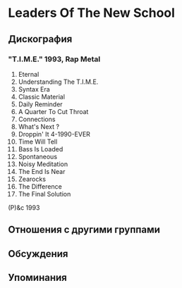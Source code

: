 # Leaders Of The New School



## Дискография

### "T.I.M.E." 1993, Rap Metal

1.  Eternal
2.  Understanding The T.I.M.E.
3.  Syntax Era
4.  Classic Material
5.  Daily Reminder
6.  A Quarter To Cut Throat
7.  Connections
8.  What's Next ?
9.  Droppin' It 4-1990-EVER
10.  Time Will Tell
11.  Bass Is Loaded
12.  Spontaneous
13.  Noisy Meditation
14.  The End Is Near
15.  Zearocks
16.  The Difference
17.  The Final Solution

(P)&c 1993


## Отношения с другими группами


## Обсуждения


## Упоминания

